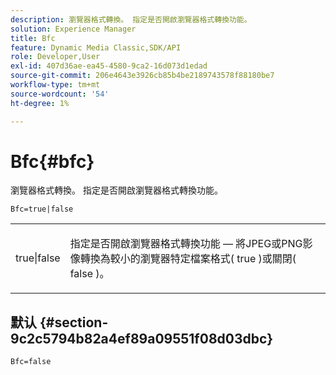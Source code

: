 ```yaml
---
description: 瀏覽器格式轉換。 指定是否開啟瀏覽器格式轉換功能。
solution: Experience Manager
title: Bfc
feature: Dynamic Media Classic,SDK/API
role: Developer,User
exl-id: 407d36ae-ea45-4580-9ca2-16d073d1edad
source-git-commit: 206e4643e3926cb85b4be2189743578f88180be7
workflow-type: tm+mt
source-wordcount: '54'
ht-degree: 1%

---
```


# Bfc{#bfc}

瀏覽器格式轉換。 指定是否開啟瀏覽器格式轉換功能。

<!--<a id="section_2768B2BEEE214676AA32F17E2A0E3343"></a>-->

`Bfc=true|false`

<table id="simpletable_998CF426296945FEA48D19E33B71A17E"> 
 <tr class="strow"> 
  <td class="stentry"> <p> <span class="codeph"> true|false </span> </p> </td> 
  <td class="stentry"> <p>指定是否開啟瀏覽器格式轉換功能 — 將JPEG或PNG影像轉換為較小的瀏覽器特定檔案格式( <span class="codeph"> true </span>)或關閉( <span class="codeph"> false </span>)。 </p> </td> 
 </tr> 
</table>

## 默认 {#section-9c2c5794b82a4ef89a09551f08d03dbc}

`Bfc=false`
